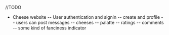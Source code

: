 //TODO
- Cheese website
-- User authentication and signin
-- create and profile
-- users can post messages
-- cheeses
-- palatte 
-- ratings
-- comments
-- some kind of fanciness indicator
